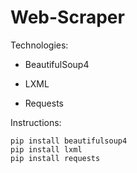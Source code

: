 # Web-Scraper


Technologies:

* BeautifulSoup4
  
* LXML

* Requests

Instructions:

```
pip install beautifulsoup4
pip install lxml
pip install requests
```

<!-- advice https://www.youtube.com/watch?v=XVv6mJpFOb0 -->